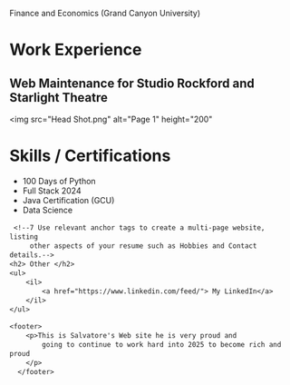 Finance and Economics (Grand Canyon University) </h2>

<h1>Work Experience</h1>
    <h2>Web Maintenance for Studio Rockford and Starlight Theatre</h2>
    
<!--THIS IS AN IMAGE--> 
<!-- Embedding a PDF file -->
<img src="Head Shot.png" alt="Page 1" height="200"

<h1>Skills / Certifications</h1>
    <ul>
        <li>100 Days of Python</li>
        <li>Full Stack 2024</li>
        <li> Java Certification (GCU)</li>
        <li>Data Science</li>
    </ul>

     <!--7 Use relevant anchor tags to create a multi-page website, listing
         other aspects of your resume such as Hobbies and Contact details.-->
    <h2> Other </h2>
    <ul>
        <il> 
            <a href="https://www.linkedin.com/feed/"> My LinkedIn</a>
        </il>
    </ul>    
  
 <!--8 Add a footer element with your name and any copyright 
    information or other disclaimers. 
    (Hint: use the MDN docs for things you don't know how to do: 
    https://developer.mozilla.org/en-US/docs/Web/HTML/Element/footer  -->
    
    <footer>
        <p>This is Salvatore's Web site he is very proud and 
            going to continue to work hard into 2025 to become rich and proud
        </p>
      </footer>
  <!--  9 Save the index.html file and open it in a web browser to 
    ensure that it displays correctly. -->   
   
 <!-- 10 Add your website to your GitHub to start building your portfolio. --> 
    
 <!--  11  Publish your website using GitHub pages and share it here 
    (in the Q&A) with other students. -->


</body>

</html>
